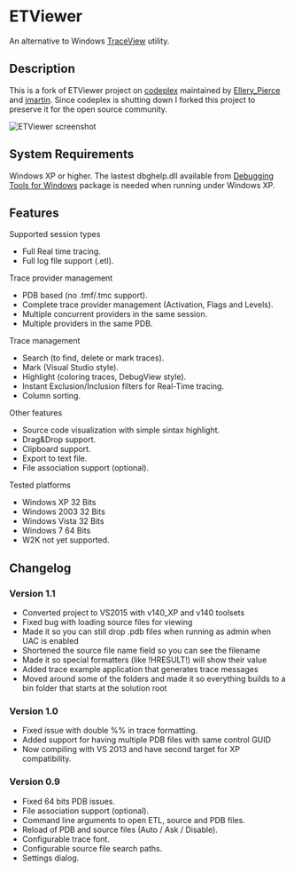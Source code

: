 # ETViewer
An alternative to Windows [TraceView](https://docs.microsoft.com/en-us/windows-hardware/drivers/devtest/traceview) utility.

## Description
This is a fork of ETViewer project on [codeplex](https://etviewer.codeplex.com/) maintained by
[Ellery_Pierce](https://www.codeplex.com/site/users/view/Ellery_Pierce) and
[jmartin](https://www.codeplex.com/site/users/view/jmartin).
Since codeplex is shutting down I forked
this project to preserve it for the open source community.

![ETViewer screenshot](http://download-codeplex.sec.s-msft.com/Download?ProjectName=etviewer&DownloadId=279342)

## System Requirements
Windows XP or higher.
The lastest dbghelp.dll available from [Debugging Tools for Windows](https://docs.microsoft.com/en-us/windows-hardware/drivers/debugger/)
package is needed when running under Windows XP.

## Features

Supported session types
* Full Real time tracing.
* Full log file support (.etl).

Trace provider management
* PDB based (no .tmf/.tmc support).
* Complete trace provider management (Activation, Flags and Levels).
* Multiple concurrent providers in the same session.
* Multiple providers in the same PDB.

Trace management
* Search (to find, delete or mark traces).
* Mark (Visual Studio style).
* Highlight (coloring traces, DebugView style).
* Instant Exclusion/Inclusion filters for Real-Time tracing.
* Column sorting.

Other features
* Source code visualization with simple sintax highlight.
* Drag&Drop support.
* Clipboard support.
* Export to text file.
* File association support (optional).

Tested platforms
* Windows XP 32 Bits
* Windows 2003 32 Bits
* Windows Vista 32 Bits
* Windows 7 64 Bits
* W2K not yet supported.

## Changelog

### Version 1.1

* Converted project to VS2015 with v140_XP and v140 toolsets
* Fixed bug with loading source files for viewing
* Made it so you can still drop .pdb files when running as admin when UAC is enabled
* Shortened the source file name field so you can see the filename
* Made it so special formatters (like !HRESULT!) will show their value
* Added trace example application that generates trace messages
* Moved around some of the folders and made it so everything builds to a bin folder that starts at the solution root

### Version 1.0

* Fixed issue with double %% in trace formatting.
* Added support for having multiple PDB files with same control GUID
* Now compiling with VS 2013 and have second target for XP compatibility.

### Version 0.9

* Fixed 64 bits PDB issues.
* File association support (optional).
* Command line arguments to open ETL, source and PDB files.
* Reload of PDB and source files (Auto / Ask / Disable).
* Configurable trace font.
* Configurable source file search paths.
* Settings dialog.
